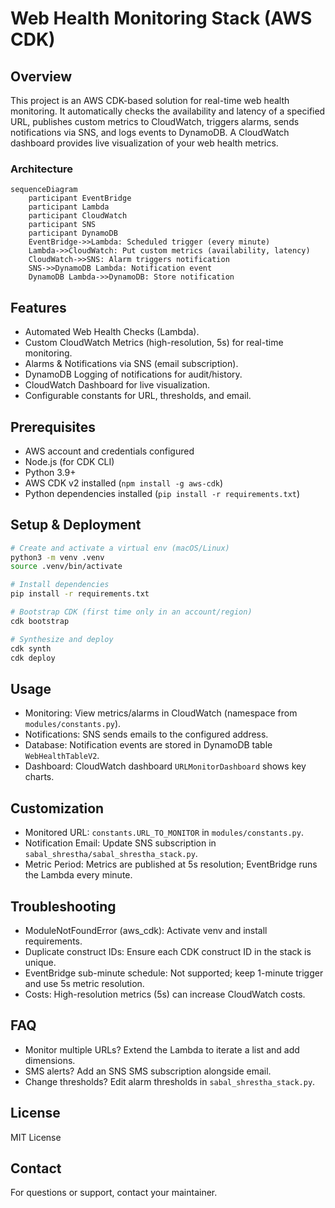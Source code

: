 # Web Health Monitoring Stack (AWS CDK)

## Overview
This project is an AWS CDK-based solution for real-time web health monitoring. It automatically checks the availability and latency of a specified URL, publishes custom metrics to CloudWatch, triggers alarms, sends notifications via SNS, and logs events to DynamoDB. A CloudWatch dashboard provides live visualization of your web health metrics.

### Architecture
```
sequenceDiagram
	participant EventBridge
	participant Lambda
	participant CloudWatch
	participant SNS
	participant DynamoDB
	EventBridge->>Lambda: Scheduled trigger (every minute)
	Lambda->>CloudWatch: Put custom metrics (availability, latency)
	CloudWatch->>SNS: Alarm triggers notification
	SNS->>DynamoDB Lambda: Notification event
	DynamoDB Lambda->>DynamoDB: Store notification
```

## Features
- Automated Web Health Checks (Lambda).
- Custom CloudWatch Metrics (high-resolution, 5s) for real-time monitoring.
- Alarms & Notifications via SNS (email subscription).
- DynamoDB Logging of notifications for audit/history.
- CloudWatch Dashboard for live visualization.
- Configurable constants for URL, thresholds, and email.

## Prerequisites
- AWS account and credentials configured
- Node.js (for CDK CLI)
- Python 3.9+
- AWS CDK v2 installed (`npm install -g aws-cdk`)
- Python dependencies installed (`pip install -r requirements.txt`)

## Setup & Deployment
```bash
# Create and activate a virtual env (macOS/Linux)
python3 -m venv .venv
source .venv/bin/activate

# Install dependencies
pip install -r requirements.txt

# Bootstrap CDK (first time only in an account/region)
cdk bootstrap

# Synthesize and deploy
cdk synth
cdk deploy
```

## Usage
- Monitoring: View metrics/alarms in CloudWatch (namespace from `modules/constants.py`).
- Notifications: SNS sends emails to the configured address.
- Database: Notification events are stored in DynamoDB table `WebHealthTableV2`.
- Dashboard: CloudWatch dashboard `URLMonitorDashboard` shows key charts.

## Customization
- Monitored URL: `constants.URL_TO_MONITOR` in `modules/constants.py`.
- Notification Email: Update SNS subscription in `sabal_shrestha/sabal_shrestha_stack.py`.
- Metric Period: Metrics are published at 5s resolution; EventBridge runs the Lambda every minute.

## Troubleshooting
- ModuleNotFoundError (aws_cdk): Activate venv and install requirements.
- Duplicate construct IDs: Ensure each CDK construct ID in the stack is unique.
- EventBridge sub-minute schedule: Not supported; keep 1-minute trigger and use 5s metric resolution.
- Costs: High-resolution metrics (5s) can increase CloudWatch costs.

## FAQ
- Monitor multiple URLs? Extend the Lambda to iterate a list and add dimensions.
- SMS alerts? Add an SNS SMS subscription alongside email.
- Change thresholds? Edit alarm thresholds in `sabal_shrestha_stack.py`.

## License
MIT License

## Contact
For questions or support, contact your maintainer.
